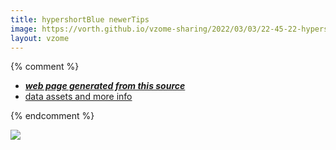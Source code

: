 ```yaml
---
title: hypershortBlue newerTips
image: https://vorth.github.io/vzome-sharing/2022/03/03/22-45-22-hypershortBlue-newerTips/hypershortBlue-newerTips.png
layout: vzome
---
```


{% comment %}
 - [***web page generated from this source***][post]
 - [data assets and more info][github]

[post]: <https://vorth.github.io/vzome-sharing/2022/03/03/hypershortBlue-newerTips-22-45-22.html>
[github]: <https://github.com/vorth/vzome-sharing/tree/main/2022/03/03/22-45-22-hypershortBlue-newerTips/>
{% endcomment %}

<vzome-viewer style="width: 100%; height: 65vh;"
       src="https://vorth.github.io/vzome-sharing/2022/03/03/22-45-22-hypershortBlue-newerTips/hypershortBlue-newerTips.vZome" >
  <img src="https://vorth.github.io/vzome-sharing/2022/03/03/22-45-22-hypershortBlue-newerTips/hypershortBlue-newerTips.png" />
</vzome-viewer>